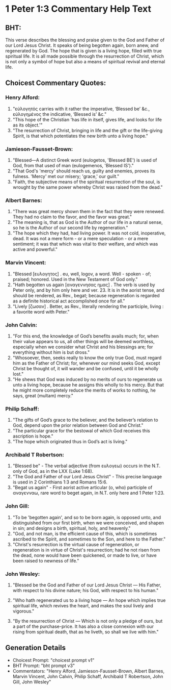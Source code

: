 # 1 Peter 1:3 Commentary Help Text

## BHT:
This verse describes the blessing and praise given to the God and Father of our Lord Jesus Christ. It speaks of being begotten again, born anew, and regenerated by God. The hope that is given is a living hope, filled with true spiritual life. It is all made possible through the resurrection of Christ, which is not only a symbol of hope but also a means of spiritual revival and eternal life.

## Choicest Commentary Quotes:
### Henry Alford:
1. "εὐλογητός carries with it rather the imperative, ‘Blessed be’ &c., εὐλογημένος the indicative, ‘Blessed is’ &c."
2. "This hope of the Christian 'has life in itself, gives life, and looks for life as its object.'"
3. "The resurrection of Christ, bringing in life and the gift or the life-giving Spirit, is that which potentiates the new birth unto a living hope."

### Jamieson-Fausset-Brown:
1. "Blessed—A distinct Greek word (eulogetos, 'Blessed BE') is used of God, from that used of man (eulogemenos, 'Blessed IS')."
2. "That God's 'mercy' should reach us, guilty and enemies, proves its fulness. 'Mercy' met our misery; 'grace,' our guilt."
3. "Faith, the subjective means of the spiritual resurrection of the soul, is wrought by the same power whereby Christ was raised from the dead."

### Albert Barnes:
1. "There was great mercy shown them in the fact that they were renewed. They had no claim to the favor, and the favor was great." 
2. "The meaning is, that as God is the Author of our life in a natural sense, so he is the Author of our second life by regeneration." 
3. "The hope which they had, had living power. It was not cold, inoperative, dead. It was not a mere form - or a mere speculation - or a mere sentiment; it was that which was vital to their welfare, and which was active and powerful."

### Marvin Vincent:
1. "Blessed [ευλογητος] . eu, well, logov, a word. Well - spoken - of; praised; honored. Used in the New Testament of God only." 
2. "Hath begotten us again [αναγεννησας ημας] . The verb is used by Peter only, and by him only here and ver. 23. It is in the aorist tense, and should be rendered, as Rev., begat; because regeneration is regarded as a definite historical act accomplished once for all."
3. "Lively [ζωσαν] . Better, as Rev., literally rendering the participle, living : a favorite word with Peter."

### John Calvin:
1. "For this end, the knowledge of God’s benefits avails much; for, when their value appears to us, all other things will be deemed worthless, especially when we consider what Christ and his blessings are; for everything without him is but dross."
2. "Whosoever, then, seeks really to know the only true God, must regard him as the Father of Christ; for, whenever our mind seeks God, except Christ be thought of, it will wander and be confused, until it be wholly lost."
3. "He shews that God was induced by no merits of ours to regenerate us unto a living hope, because he assigns this wholly to his mercy. But that he might more completely reduce the merits of works to nothing, he says, great (multam) mercy."

### Philip Schaff:
1. "The gifts of God’s grace to the believer, and the believer’s relation to God, depend upon the prior relation between God and Christ."
2. "The particular grace for the bestowal of which God receives this ascription is hope."
3. "The hope which originated thus in God’s act is living."

### Archibald T Robertson:
1. "Blessed be" - The verbal adjective (from ευλογεω) occurs in the N.T. only of God, as in the LXX (Luke 1:68).
2. "The God and Father of our Lord Jesus Christ" - This precise language is used in 2 Corinthians 1:3 and Romans 15:6.
3. "Begat us again" - First aorist active articular (ο, who) participle of αναγενναω, rare word to beget again, in N.T. only here and 1 Peter 1:23.

### John Gill:
1. "To be 'begotten again', and so to be born again, is opposed unto, and distinguished from our first birth, when we were conceived, and shapen in sin; and designs a birth, spiritual, holy, and heavenly."
2. "God, and not man, is the efficient cause of this, which is sometimes ascribed to the Spirit, and sometimes to the Son, and here to the Father."
3. "Christ's resurrection is the virtual cause of regeneration, or regeneration is in virtue of Christ's resurrection; had he not risen from the dead, none would have been quickened, or made to live, or have been raised to newness of life."

### John Wesley:
1. "Blessed be the God and Father of our Lord Jesus Christ — His Father, with respect to his divine nature; his God, with respect to his human." 

2. "Who hath regenerated us to a living hope — An hope which implies true spiritual life, which revives the heart, and makes the soul lively and vigorous." 

3. "By the resurrection of Christ — Which is not only a pledge of ours, but a part of the purchase-price. It has also a close connexion with our rising from spiritual death, that as he liveth, so shall we live with him."


## Generation Details
- Choicest Prompt: "choicest prompt v1"
- BHT Prompt: "bht prompt v3"
- Commentators: "Henry Alford, Jamieson-Fausset-Brown, Albert Barnes, Marvin Vincent, John Calvin, Philip Schaff, Archibald T Robertson, John Gill, John Wesley"
